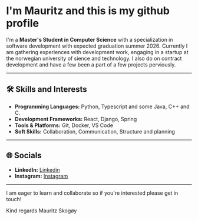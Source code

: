 
# I'm Mauritz and this is my github profile

I'm a **Master's Student in Computer Science** with a specialization in software development with expected graduation summer 2026. 
Currently I am gathering experiences with development work, engaging in a startup at the norwegian university of sience and technology. 
I also do on contract development and have a few been a part of a few projects perviously.

---

## 🛠️ Skills and Interests  
- **Programming Languages:** Python, Typescript and some Java, C++ and C.
- **Development Frameworks:** React, Django, Spring
- **Tools & Platforms:** Git, Docker, VS Code  
- **Soft Skills:** Collaboration, Communication, Structure and planning  

---

## 🌐 Socials 
- **LinkedIn:** [Linkedin](https://linkedin.com/in/mauritz-hardersen-skogøy)  
- **Instagram:** [Instagram](https://instagram.com/Mauritz_skogoey)  
---

I am eager to learn and collaborate so if you're interested please get in touch!

Kind regards
Mauritz Skogøy
<!---
Mauritzskog/Mauritzskog is a ✨ special ✨ repository because its `README.md` (this file) appears on your GitHub profile.
You can click the Preview link to take a look at your changes.
--->
